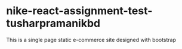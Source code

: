 # nike-react-assignment-test-tusharpramanikbd
This is a single page static e-commerce site designed with bootstrap
